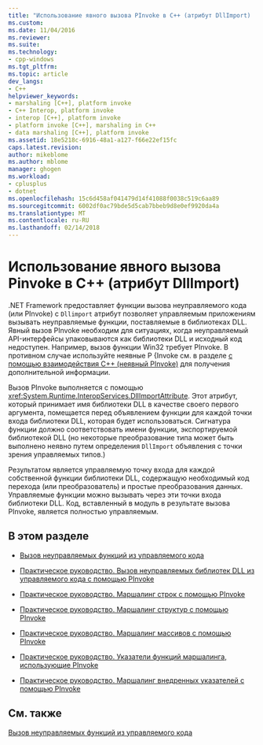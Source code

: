 ```yaml
---
title: "Использование явного вызова PInvoke в C++ (атрибут DllImport) | Документы Microsoft"
ms.custom: 
ms.date: 11/04/2016
ms.reviewer: 
ms.suite: 
ms.technology:
- cpp-windows
ms.tgt_pltfrm: 
ms.topic: article
dev_langs:
- C++
helpviewer_keywords:
- marshaling [C++], platform invoke
- C++ Interop, platform invoke
- interop [C++], platform invoke
- platform invoke [C++], marshaling in C++
- data marshaling [C++], platform invoke
ms.assetid: 18e5218c-6916-48a1-a127-f66e22ef15fc
caps.latest.revision: 
author: mikeblome
ms.author: mblome
manager: ghogen
ms.workload:
- cplusplus
- dotnet
ms.openlocfilehash: 15c6d458af041479d14f41088f0038c519c6aa89
ms.sourcegitcommit: 6002df0ac79bde5d5cab7bbeb9d8e0ef9920da4a
ms.translationtype: MT
ms.contentlocale: ru-RU
ms.lasthandoff: 02/14/2018
---
```

# <a name="using-explicit-pinvoke-in-c-dllimport-attribute"></a>Использование явного вызова Pinvoke в C++ (атрибут DllImport)
.NET Framework предоставляет функции вызова неуправляемого кода (или PInvoke) с `Dllimport` атрибут позволяет управляемым приложениям вызывать неуправляемые функции, поставляемые в библиотеках DLL. Явный вызов PInvoke необходим для ситуациях, когда неуправляемый API-интерфейсы упаковываются как библиотеки DLL и исходный код недоступен. Например, вызов функции Win32 требует PInvoke. В противном случае используйте неявные P {Invoke см. в разделе [с помощью взаимодействия C++ (неявный PInvoke)](../dotnet/using-cpp-interop-implicit-pinvoke.md) для получения дополнительной информации.  
  
 Вызов PInvoke выполняется с помощью <xref:System.Runtime.InteropServices.DllImportAttribute>. Этот атрибут, который принимает имя библиотеки DLL в качестве своего первого аргумента, помещается перед объявлением функции для каждой точки входа библиотеки DLL, которая будет использоваться. Сигнатура функции должно соответствовать имени функции, экспортируемой библиотекой DLL (но некоторые преобразование типа может быть выполнено неявно путем определения `DllImport` объявления с точки зрения управляемых типов.)  
  
 Результатом является управляемую точку входа для каждой собственной функции библиотеки DLL, содержащую необходимый код перехода (или преобразователь) и простые преобразования данных. Управляемые функции можно вызывать через эти точки входа библиотеки DLL. Код, вставленный в модуль в результате вызова PInvoke, является полностью управляемым.  
  
## <a name="in-this-section"></a>В этом разделе  
  
-   [Вызов неуправляемых функций из управляемого кода](../dotnet/calling-native-functions-from-managed-code.md)  
  
-   [Практическое руководство. Вызов неуправляемых библиотек DLL из управляемого кода с помощью PInvoke](../dotnet/how-to-call-native-dlls-from-managed-code-using-pinvoke.md)  
  
-   [Практическое руководство. Маршалинг строк с помощью PInvoke](../dotnet/how-to-marshal-strings-using-pinvoke.md)  
  
-   [Практическое руководство. Маршалинг структур с помощью PInvoke](../dotnet/how-to-marshal-structures-using-pinvoke.md)  
  
-   [Практическое руководство. Маршалинг массивов с помощью PInvoke](../dotnet/how-to-marshal-arrays-using-pinvoke.md)  
  
-   [Практическое руководство. Указатели функций маршалинга, использующие PInvoke](../dotnet/how-to-marshal-function-pointers-using-pinvoke.md)  
  
-   [Практическое руководство. Маршалинг внедренных указателей с помощью PInvoke](../dotnet/how-to-marshal-embedded-pointers-using-pinvoke.md)  
  
## <a name="see-also"></a>См. также  
 [Вызов неуправляемых функций из управляемого кода](../dotnet/calling-native-functions-from-managed-code.md)